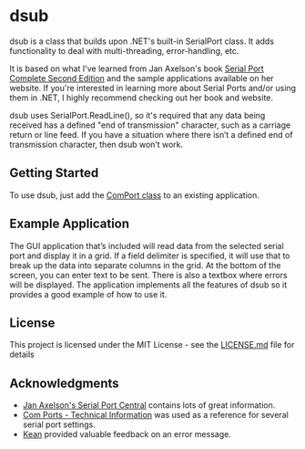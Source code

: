 # dsub

dsub is a class that builds upon .NET's built-in SerialPort class. It adds functionality to deal with multi-threading, error-handling, etc.

It is based on what I've learned from Jan Axelson's book [Serial Port Complete Second Edition](http://janaxelson.com/spc.htm) and the sample applications available on her website. If you're interested in learning more about Serial Ports and/or using them in .NET, I highly recommend checking out her book and website.

dsub uses SerialPort.ReadLine(), so it's required that any data being received has a defined "end of transmission" character, such as a carriage return or line feed. If you have a situation where there isn’t a defined end of transmission character, then dsub won’t work.

## Getting Started

To use dsub, just add the [ComPort class](/Dsub/ComPort.cs) to an existing application.

## Example Application

The GUI application that’s included will read data from the selected serial port and display it in a grid. If a field delimiter is specified, it will use that to break up the data into separate columns in the grid. At the bottom of the screen, you can enter text to be sent. There is also a textbox where errors will be displayed. The application implements all the features of dsub so it provides a good example of how to use it.

## License

This project is licensed under the MIT License - see the [LICENSE.md](LICENSE.md) file for details

## Acknowledgments

* [Jan Axelson's Serial Port Central](http://janaxelson.com/serport.htm) contains lots of great information.
* [Com Ports - Technical Information](https://www.developerfusion.com/article/22/com-ports-technical-information/) was used as a reference for several serial port settings.
* [Kean](http://www.kean.com.au/) provided valuable feedback on an error message.
